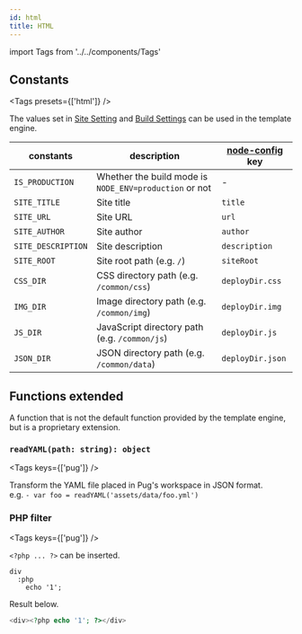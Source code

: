 ```yaml
---
id: html
title: HTML
---
```


import Tags from '../../components/Tags'

## Constants

<Tags presets={['html']} />

The values set in [Site Setting](../configuration/site.md) and [Build Settings](../configuration/build.md) can be used in the template engine.

| constants          | description                                            | [node-config](https://github.com/lorenwest/node-config) key |
| ------------------ | ------------------------------------------------------ | ----------------------------------------------------------- |
| `IS_PRODUCTION`    | Whether the build mode is `NODE_ENV=production` or not | \-                                                          |
| `SITE_TITLE`       | Site title                                             | `title`                                                     |
| `SITE_URL`         | Site URL                                               | `url`                                                       |
| `SITE_AUTHOR`      | Site author                                            | `author`                                                    |
| `SITE_DESCRIPTION` | Site description                                       | `description`                                               |
| `SITE_ROOT`        | Site root path (e.g. `/`)                              | `siteRoot`                                                  |
| `CSS_DIR`          | CSS directory path (e.g. `/common/css`)                | `deployDir.css`                                             |
| `IMG_DIR`          | Image directory path (e.g. `/common/img`)              | `deployDir.img`                                             |
| `JS_DIR`           | JavaScript directory path (e.g. `/common/js`)          | `deployDir.js`                                              |
| `JSON_DIR`         | JSON directory path (e.g. `/common/data`)              | `deployDir.json`                                            |

## Functions extended

A function that is not the default function provided by the template engine, but is a proprietary extension.

### `readYAML(path: string): object`

<Tags keys={['pug']} />

Transform the YAML file placed in Pug's workspace in JSON format.  
e.g. `- var foo = readYAML('assets/data/foo.yml')`

### PHP filter

<Tags keys={['pug']} />

`<?php ... ?>` can be inserted.

```pug
div
  :php
    echo '1';
```

Result below.

```php
<div><?php echo '1'; ?></div>
```
